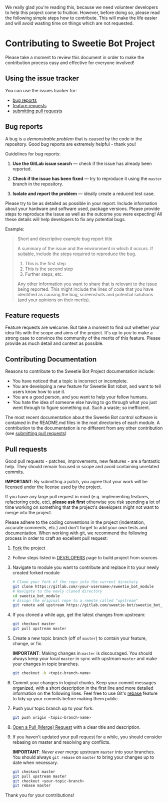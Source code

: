 We really glad you're reading this, because we need volunteer developers to help this project come to fruition. 
However, before doing so, please read the following simple steps how to contribute. This will make the life easier and will avoid wasting time on things which are not requested.

# Contributing to Sweetie Bot Project

Please take a moment to review this document in order to make the contribution
process easy and effective for everyone involved!

## Using the issue tracker

You can use the issues tracker for:

* [bug reports](#bug-reports)
* [feature requests](#feature-requests)
* [submitting pull requests](#pull-requests)

## Bug reports

A bug is a _demonstrable problem_ that is caused by the code in the repository.
Good bug reports are extremely helpful - thank you!

Guidelines for bug reports:

1. **Use the GitLab issue search** &mdash; check if the issue has already been
   reported.

2. **Check if the issue has been fixed** &mdash; try to reproduce it using the
   `master` branch in the repository.

3. **Isolate and report the problem** &mdash; ideally create a reduced test
   case.

Please try to be as detailed as possible in your report. Include information about
your hardware and software used, package versions. Please provide steps to
reproduce the issue as well as the outcome you were expecting! All these details
will help developers to fix any potential bugs.

Example:

> Short and descriptive example bug report title
>
> A summary of the issue and the environment in which it occurs. If suitable,
> include the steps required to reproduce the bug.
>
> 1. This is the first step
> 2. This is the second step
> 3. Further steps, etc.
>
> Any other information you want to share that is relevant to the issue being
> reported. This might include the lines of code that you have identified as
> causing the bug, screenshots and potential solutions (and your opinions on their
> merits).

## Feature requests

Feature requests are welcome. But take a moment to find out whether your idea
fits with the scope and aims of the project. It's up to *you* to make a strong
case to convince the community of the merits of this feature.
Please provide as much detail and context as possible.

## Contributing Documentation

Reasons to contribute to the Sweetie Bot Project documentation include:

* You have noticed that a topic is incorrect or incomplete.
* You are developing a new feature for Sweetie Bot robot, and want to tell users know how to use it.
* You are a good person, and you want to help your fellow humans.
* You hate the idea of someone else having to go through what you just went through to figure something out. Such a waste; so inefficient.

The most recent documentation about the Sweetie Bot control software is contained in the README.md files in the root directories of each module. A contribution to the documentation is no different from any other contribution (see [submitting pull requests](#pull-requests))

## Pull requests

Good pull requests - patches, improvements, new features - are a fantastic
help. They should remain focused in scope and avoid containing unrelated
commits.

**IMPORTANT**: By submitting a patch, you agree that your work will be
licensed under the license used by the project.

If you have any large pull request in mind (e.g. implementing features,
refactoring code, etc), **please ask first** otherwise you risk spending
a lot of time working on something that the project's developers might
not want to merge into the project.

Please adhere to the coding conventions in the project (indentation,
accurate comments, etc.) and don't forget to add your own tests and
documentation. When working with git, we recommend the following process
in order to craft an excellent pull request:

1. [Fork](https://docs.gitlab.com/ce/gitlab-basics/fork-project.html) the project

2. Follow steps listed in [DEVELOPERS](DEVELOPERS.md) page to build project from sources

3. Navigate to module you want to contribute and replace it to your newly created forked module

   ```sh
   # Clone your fork of the repo into the current directory
   git clone https://gitlab.com/<your-username>/sweetie_bot_module
   # Navigate to the newly cloned directory
   cd sweetie_bot_module
   # Assign the original repo to a remote called "upstream"
   git remote add upstream https://gitlab.com/sweetie-bot/sweetie_bot_module
   ```

2. If you cloned a while ago, get the latest changes from upstream:

   ```bash
   git checkout master
   git pull upstream master
   ```

3. Create a new topic branch (off of `master`) to contain your feature, change,
   or fix.

   **IMPORTANT**: Making changes in `master` is discouraged. You should always
   keep your local `master` in sync with upstream `master` and make your
   changes in topic branches.

   ```sh
   git checkout -b <topic-branch-name>
   ```

4. Commit your changes in logical chunks. Keep your commit messages organized,
   with a short description in the first line and more detailed information on
   the following lines. Feel free to use Git's
   [rebase](https://git-scm.com/book/en/v2/Git-Branching-Rebasing)
   feature to tidy up your commits before making them public.

5. Push your topic branch up to your fork:

   ```sh
   git push origin <topic-branch-name>
   ```

6. [Open a Pull (Merge) Request](https://docs.gitlab.com/ee/gitlab-basics/add-merge-request.html)
    with a clear title and description.

7. If you haven't updated your pull request for a while, you should consider
   rebasing on master and resolving any conflicts.

   **IMPORTANT**: _Never ever_ merge upstream `master` into your branches. You
   should always `git rebase` on `master` to bring your changes up to date when
   necessary.

   ```sh
   git checkout master
   git pull upstream master
   git checkout <your-topic-branch>
   git rebase master
   ```

Thank you for your contributions!